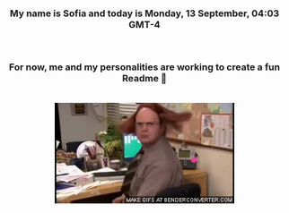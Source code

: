 


<div align="center">
<h3 >My name is Sofia and today is Monday, 13 September, 04:03 GMT-4</h3><br>
<h3 >For now, me and my personalities are working to create a fun Readme 👋
</h3><br>
<img src='img/dwight.gif' alt='working...'/>
</div>
